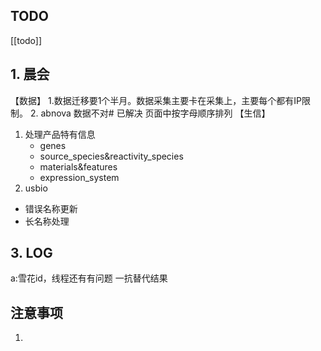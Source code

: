 ## TODO
[[todo]]


## 1. 晨会
【数据】
1.数据迁移要1个半月。数据采集主要卡在采集上，主要每个都有IP限制。
2. abnova 数据不对# 已解决 页面中按字母顺序排列
【生信】
1. 处理产品特有信息
	- genes
	- source_species&reactivity_species
	- materials&features
	- expression_system
2. usbio
- 错误名称更新
- 长名称处理





## 3. LOG
a:雪花id，线程还有有问题
一抗替代结果



## 注意事项
1. 








